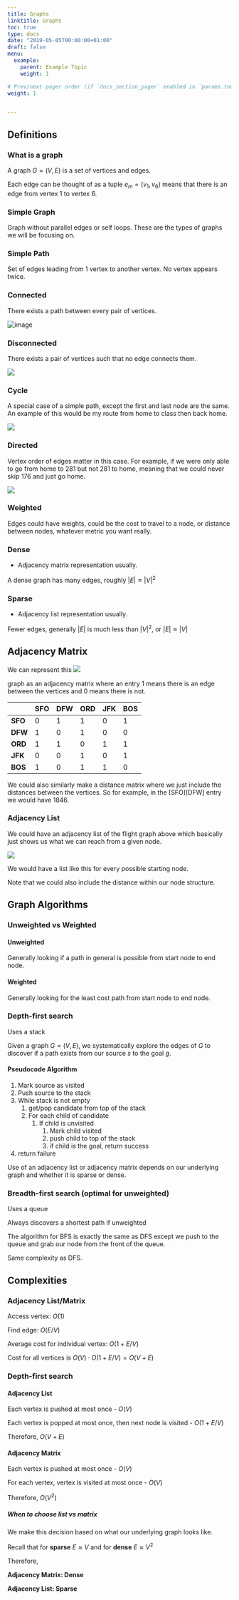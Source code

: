 ```yaml
---
title: Graphs
linktitle: Graphs
toc: true
type: docs
date: "2019-05-05T00:00:00+01:00"
draft: false
menu:
  example:
    parent: Example Topic
    weight: 1

# Prev/next pager order (if `docs_section_pager` enabled in `params.toml`)
weight: 1


---
```




## Definitions

### What is a graph

A graph $G = (V, E)$ is a set of vertices and edges.

Each edge can be thought of as a tuple $e_m = (v_1, v_6)$  means that there is an edge from vertex 1 to vertex 6.

### Simple Graph

Graph without parallel edges or self loops. These are the types of graphs we will be focusing on.

### Simple Path

Set of edges leading from 1 vertex to another vertex. No vertex appears twice.

### Connected

There exists a path between every pair of vertices.

![image](/notes/eecs281/images/connected.png)

### Disconnected

There exists a pair of vertices such that no edge connects them.

<img src="images/unconnected.png">

### Cycle

A special case of a simple path, except the first and last node are the same. An example of this would be my route from home to class then back home.

<img src="cycle.png">

### Directed

Vertex order of edges matter in this case. For example, if we were only able to go from home to 281 but not 281 to home, meaning that we could never skip 176 and just go home.

<img src="directed.png">

### Weighted

Edges could have weights, could be the cost to travel to a node, or distance between nodes, whatever metric you want really.

### Dense

- Adjacency matrix representation usually.

A dense graph has many edges, roughly $|E| \approx |V|^2$

### Sparse

- Adjacency list representation usually.

Fewer edges, generally $|E|$ is much less than $|V|^2$, or $|E| \approx |V|$

## Adjacency Matrix

We can represent this <img src="flights.png">

 graph as an adjacency matrix where an entry $1$ means there is an edge between the vertices and $0$ means there is not.

|         | **SFO** | **DFW** | **ORD** | **JFK** | **BOS** |
| ------- | ------- | ------- | ------- | ------- | ------- |
| **SFO** | 0       | 1       | 1       | 0       | 1       |
| **DFW** | 1       | 0       | 1       | 0       | 0       |
| **ORD** | 1       | 1       | 0       | 1       | 1       |
| **JFK** | 0       | 0       | 1       | 0       | 1       |
| **BOS** | 1       | 0       | 1       | 1       | 0       |

We could also similarly make a distance matrix where we just include the distances between the vertices. So for example, in the [SFO][DFW\] entry we would have $1846$. 

### Adjacency List

We could have an adjacency list of the flight graph above which basically just shows us what we can reach from a given node.

<img src="adjlist.png">

We would have a list like this for every possible starting node.

Note that we could also include the distance within our node structure.

## Graph Algorithms

### Unweighted vs Weighted

#### Unweighted

Generally looking if a path in general is possible from start node to end node.

#### Weighted

Generally looking for the least cost path from start node to end node.

### Depth-first search

Uses a stack

Given a graph $G=(V,E)$, we systematically explore the edges of $G$ to discover if a path exists from our source $s$ to the goal $g$. 

#### Pseudocode Algorithm

1. Mark source as visited
2. Push source to the stack
3. While stack is not empty
   1. get/pop candidate from top of the stack
   2. For each child of candidate
      1. If child is unvisited
         1. Mark child visited
         2. push child to top of the stack
         3. if child is the goal, return success
4. return failure

Use of an adjacency list or adjacency matrix depends on our underlying graph and whether it is sparse or dense.

### Breadth-first search (optimal for unweighted)

Uses a queue

Always discovers a shortest path if unweighted 

The algorithm for BFS is exactly the same as DFS except we push to the queue and grab our node from the front of the queue. 

Same complexity as DFS.

## Complexities

### Adjacency List/Matrix

Access vertex: $O(1)$

Find edge: $O(E/V)$

Average cost for individual vertex: $O(1+E/V)$

Cost for all vertices is $O(V) \cdot O(1+E/V) = O(V+E)$

### Depth-first search

#### Adjacency List

Each vertex is pushed at most once - $O(V)$

Each vertex is popped at most once, then next node is visited - $O(1 + E/V)$

Therefore, $O(V+E)$

#### Adjacency Matrix

Each vertex is pushed at most once - $O(V)$

For each vertex, vertex is visited at most once - $O(V)$

Therefore, $O(V^2)$

##### When to choose list vs matrix

We make this decision based on what our underlying graph looks like.

Recall that for **sparse** $E \approx V$ and for **dense** $E \approx V^2$

Therefore,

**Adjacency Matrix: Dense**

**Adjacency List: Sparse**











